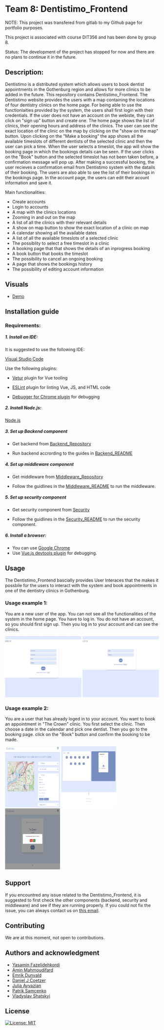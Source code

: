 # Team 8: Dentistimo_Frontend

NOTE: This project was transfered from gitlab to my Github page for portfolio purposes.

This project is associated with course DIT356 and has been done by group 8.

Status: The development of the project has stopped for now and there are no plans to continue it in the future.

## Description:
Dentistimo is a distributed system which allows users to book dentist appointments in the Gothenburg region and allows for more clinics to be added in the future. This repository contains Dentistimo_Frontend. The Dentistimo website provides the users with a map containing the locations of four dentistry clinics on the home page. For being able to use the functionlaities provided by the system, the users shall first login with their credentials. If the user does not have an account on the webiste, they can click on "sign up" button and create one. The home page shows the list of clinics, their opening hours and address of the clinics. The user can see the exact location of the clinic on the map by clicking on the "show on the map" button. Upon clicking on the "Make a booking" the app shows all the available timeslots of different dentists of the selected clinic and then the user can pick a time. When the user selects a timeslot, the app will show the booking page in which the bookings details can be seen. If the user clicks on the "Book" button and the selected timeslot has not been taken before, a confirmation message will pop up. After making a successful booking, the user recieves a confirmation email from Dentistimo system with the datails of their booking. The users are also able to see the list of their bookings in the bookings page. In the account page, the users can edit their acount information and save it.

Main functionalities:
- Create accounts
- Login to accounts
- A map with the clinics locations
- Zooming in and out on the map
- A list of all the clinics with their relevant details
- A show on map button to show the exact location of a clinic on map
- A calendar showing all the available dates
- A list of all the available timeslots of a selected clinic
- The possiblity to select a free timeslot in a clinic
- A booking page that that shows the details of an inprogress booking
- A book button that books the timeslot
- The possibility to cancel an ongoing booking
- A page that shows the bookings history
- The possibility of editing account information

## Visuals
- [Demo](https://git.chalmers.se/courses/dit355/dit356-2022/t-8/client-server/-/blob/main/assets/Screen_Recording_2022-12-22_at_11.07.02.mov)

## Installation guide

### Requirements:
##### 1. Install an IDE:
It is suggested to use the following IDE:

[Visual Studio Code](https://code.visualstudio.com/download)

Use the following plugins:

- [Vetur](https://marketplace.visualstudio.com/items?itemName=octref.vetur) plugin for Vue tooling

- [ESLint](https://marketplace.visualstudio.com/items?itemName=dbaeumer.vscode-eslint) plugin for linting Vue, JS, and HTML code

- [Debugger for Chrome plugin](https://marketplace.visualstudio.com/items?itemName=msjsdiag.debugger-for-chrome) for debugging
##### 2. Install Node.js:
[Node.js](https://code.visualstudio.com/download)
##### 3. Set up Backend component
- Get backend from [Backend_Repository](https://git.chalmers.se/courses/dit355/dit356-2022/t-8/data-manager) 

- Run backend accrording to the guides in [Backend_README](https://git.chalmers.se/courses/dit355/dit356-2022/t-8/data-manager/-/blob/main/README.md)
##### 4. Set up middleware component

- Get middleware from [Middleware_Repository](https://git.chalmers.se/courses/dit355/dit356-2022/t-8/t8-project)

- Follow the guidlines in the [Middleware_README](https://git.chalmers.se/courses/dit355/dit356-2022/t-8/t8-project/-/blob/main/README.md) to run the middleware.

##### 5. Set up security component

- Get security component from [Security](https://git.chalmers.se/courses/dit355/dit356-2022/t-8/user-manager)

- Follow the guidlines in the [Security_README](https://git.chalmers.se/courses/dit355/dit356-2022/t-8/user-manager/-/blob/main/README.md) to run the security component.
##### 6. Install a browser:

- You can use [Google Chrome](https://www.google.com/chrome/)
- Use [Vue.js devtools plugin](https://chrome.google.com/webstore/detail/vuejs-devtools/nhdogjmejiglipccpnnnanhbledajbpd?hl=en) for debugging.


## Usage
The Dentistimo_Frontend bascially provides User Interaces that the makes it possbile for the users to interact with the system and book appointments in one of the dentistry clinics in Gothenburg.
### Usage example 1:
You are a new user of the app. You can not see all the functionalities of the system in the home page. You have to log in. You do not have an account, so you should first sign up.
Then you log in to your account and can see the clinics.

<img width="250" height="200" src="assets/Sign_up.png">

<img width="250" height="200" src="assets/Login.png">


### Usage example 2:
You are a user that has already loged in to your account. You want to book an appointment in "The Crown" clinic. You first select the clinic. Then choose a date in the calendar and pick one dentist. Then you go to the booking page. click on the "Book" button and confirm the booking to be made.

<img width="180" height="200" src="assets/Main_page.png">
<img width="180" height="200" src="assets/Calnedar.png">
<img width="180" height="200" src="assets/Booking_confirmation.png">

## Support
If you encountred any issue related to the Dentistimo_Frontend, it is suggested to first check the other components (backend, security and middleware) and see if they are running properly.
If you could not fix the issue, you can always contact us on [this email](dentistimo.dit356@gmail.com).

## Contributing
We are at this moment, not open to contributions.

## Authors and acknowledgment
- [Yasamin Fazelidehkordi](https://git.chalmers.se/yasaminf)
- [Amin Mahmoudifard](https://git.chalmers.se/aminmah)
- [Emrik Dunvald](https://git.chalmers.se/dunvald)
- [Daniel J Coetzer](https://git.chalmers.se/coetzer)
- [Julia Ayvazian](https://git.chalmers.se/ayvazian)
- [Patrik Samcenko](https://git.chalmers.se/samcenko)
- [Vladyslav Shatskyi](url)


## License
[![License: MIT](https://img.shields.io/badge/License-MIT-yellow.svg)](https://opensource.org/licenses/MIT)

